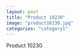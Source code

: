 ```yaml
---
layout: post
title: "Product 10230"
image: "product10230.jpg"
categories: "category1"
---
```

Product 10230
